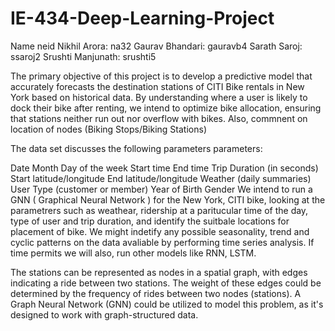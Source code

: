 # IE-434-Deep-Learning-Project
Name neid
Nikhil Arora: na32
Gaurav Bhandari: gauravb4
Sarath Saroj: ssaroj2
Srushti Manjunath: srushti5

The primary objective of this project is to develop a predictive model that accurately forecasts the destination stations of CITI Bike rentals in New York based on historical data. By understanding where a user is likely to dock their bike after renting, we intend to optimize bike allocation, ensuring that stations neither run out nor overflow with bikes. Also, commnent on location of nodes (Biking Stops/Biking Stations)

The data set discusses the following parameters parameters:

Date
Month
Day of the week
Start time
End time
Trip Duration (in seconds)
Start latitude/longitude
End latitude/longitude
Weather (daily summaries)
User Type (customer or member)
Year of Birth
Gender
We intend to run a GNN ( Graphical Neural Network ) for the New York, CITI bike, looking at the parametrers such as weathear, ridership at a paritucular time of the day, type of user and trip duration, and identify the suitbale locations for placement of bike. We might indetify any possible seasonality, trend and cyclic patterns on the data avaliable by performing time series analysis. If time permits we will also, run other models like RNN, LSTM.

The stations can be represented as nodes in a spatial graph, with edges indicating a ride between two stations. The weight of these edges could be determined by the frequency of rides between two nodes (stations). A Graph Neural Network (GNN) could be utilized to model this problem, as it's designed to work with graph-structured data.
